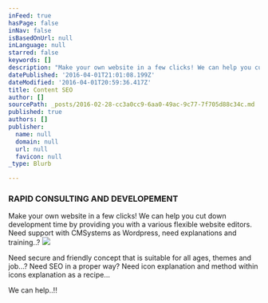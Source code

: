```yaml
---
inFeed: true
hasPage: false
inNav: false
isBasedOnUrl: null
inLanguage: null
starred: false
keywords: []
description: "Make your own website in a few clicks! We can help you cut down development time by providing you with a various flexible website editors. Need support with CMSystems as Wordpress, need explanations and training..?\_"
datePublished: '2016-04-01T21:01:08.199Z'
dateModified: '2016-04-01T20:59:36.417Z'
title: Content SEO
author: []
sourcePath: _posts/2016-02-28-cc3a0cc9-6aa0-49ac-9c77-7f705d88c34c.md
published: true
authors: []
publisher:
  name: null
  domain: null
  url: null
  favicon: null
_type: Blurb

---
```

### RAPID CONSULTING AND DEVELOPEMENT

Make your own website in a few clicks! We can help you cut down development time by providing you with a various flexible website editors. Need support with CMSystems as Wordpress, need explanations and training..? ![](https://the-grid-user-content.s3-us-west-2.amazonaws.com/6e989480-b18d-4034-b061-2e8b9e890da0.gif)

Need secure and friendly concept that is suitable for all ages, themes and job...? Need SEO in a proper way? Need icon explanation and method within icons explanation as a recipe...

We can help..!!